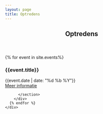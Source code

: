 ```yaml
---
layout: page
title: Optredens
---
```


<div class="wrapper style1 first">
  <header>
	   <h2>Optredens</h2>
						<!-- if you want to add a subtitle or description, use a paragraph-->
	</header>
  <article class="container">
    <div class="row">
      {% for event in site.events%}
        <div class="4u 12u(mobile)">
          <section class="box style1">
            <!--
            Example icon
            <span class="icon featured fa-thumbs-o-up"></span>
            -->
            <h3>{{event.title}}</h3>
            <p>{{event.date | date: "%d %b %Y"}} <br/><a href="{{event.url}}">Meer informatie</a></p>

          </section>
        </div>
      {% endfor %}
    </div>
  </article>
</div>
